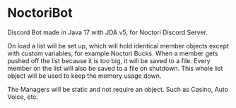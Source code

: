 # NoctoriBot
Discord Bot made in Java 17 with JDA v5, for Noctori Discord Server.

On load a list will be set up, which will hold identical member objects except with custom variables, for example Noctori Bucks.
When a member gets pushed off the list because it is too big, it will be saved to a file.
Every member on the list will also be saved to a file on shutdown.
This whole list object will be used to keep the memory usage down.

The Managers will be static and not require an object.
Such as Casino, Auto Voice, etc.